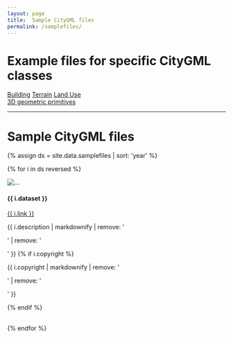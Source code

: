 ```yaml
---
layout: page
title:  Sample CityGML files
permalink: /samplefiles/
---
```


# Example files for specific CityGML classes

<div class="row">
  <div class="col-md-4 col-sm-12">
    <div class="list-group">
      <a href="building" class="list-group-item list-group-item-info text-center">Building</a>
      <a href="terrain" class="list-group-item list-group-item-info text-center">Terrain</a>
      <a href="landuse" class="list-group-item list-group-item-info text-center">Land Use</a>
    </div>
  </div>
  <div class="col-md-4 col-sm-12">
    <div class="list-group">
      <a href="geomprimitives" class="list-group-item list-group-item-info text-center">3D geometric primitives</a>
      <!-- <a href="#resolvability-of-xlinks" class="list-group-item list-group-item-info text-center">Resolvability of XLinks</a> -->
      <!-- <a href="#application-specific-rules" class="list-group-item list-group-item-info text-center">Application-specific rules</a> -->
    </div>
  </div>
</div>


- - - 

# Sample CityGML files

{% assign ds = site.data.samplefiles | sort: 'year' %}

{% for i in ds reversed %}

<div class="row">
  <div class="col-lg-3 col-md-4 col-sm-6">
    <img class="img-responsive" src="{{ i.image }}" alt="...">
  </div>
  <div class="col-lg-9 col-md-8 col-sm-6">
    <h4>{{ i.dataset }}</h4>
    <p><a href="{{ i.link }}">{{ i.link }}</a></p>
    {{ i.description | markdownify | remove: '<p>' | remove: '</p>' }}
    {% if i.copyright %}
    <p><i class="fa fa-copyright" aria-hidden="true"></i> {{ i.copyright | markdownify | remove: '<p>' | remove: '</p>' }}</p>
    {% endif %}
  </div>
</div>
<br>

{% endfor %}